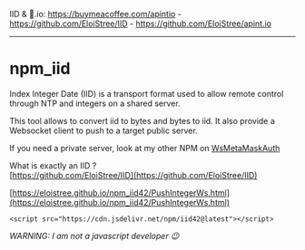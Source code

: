 
IID & 🍺.io: https://buymeacoffee.com/apintio - https://github.com/EloiStree/IID - https://github.com/EloiStree/apint.io

--------------------------------------

# npm_iid

Index Integer Date (IID) is a transport format used to allow remote control through NTP and integers on a shared server.


This tool allows to convert iid to bytes and bytes to iid.
It also provide a Websocket client to push to a target public server.

If you need a private server, look at my other NPM on [WsMetaMaskAuth](https://github.com/EloiStree?tab=repositories&q=WsMetaMaskAuth&type=&language=&sort=)


What is exactly an IID ?    
[https://github.com/EloiStree/IID](https://github.com/EloiStree/IID)    


[https://eloistree.github.io/npm_iid42/PushIntegerWs.html](https://eloistree.github.io/npm_iid42/PushIntegerWs.html)  
```
<script src="https://cdn.jsdelivr.net/npm/iid42@latest"></script>
```

_WARNING: I am not a javascript developer 😉_

